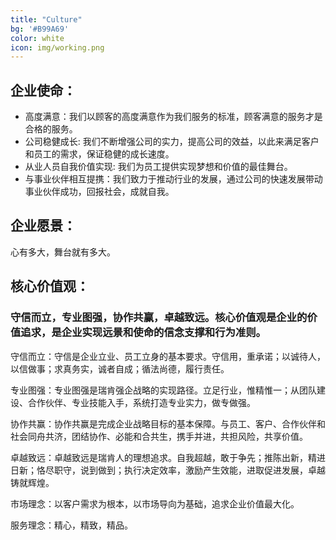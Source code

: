 ```yaml
---
title: "Culture"
bg: '#B99A69'
color: white
icon: img/working.png
---
```


## 企业使命：
- 高度满意：我们以顾客的高度满意作为我们服务的标准，顾客满意的服务才是合格的服务。
- 公司稳健成长: 我们不断增强公司的实力，提高公司的效益，以此来满足客户和员工的需求，保证稳健的成长速度。
- 从业人员自我价值实现: 我们为员工提供实现梦想和价值的最佳舞台。
- 与事业伙伴相互提携：我们致力于推动行业的发展，通过公司的快速发展带动事业伙伴成功，回报社会，成就自我。

## 企业愿景：
心有多大，舞台就有多大。

## 核心价值观：
### 守信而立，专业图强，协作共赢，卓越致远。核心价值观是企业的价值追求，是企业实现远景和使命的信念支撑和行为准则。

守信而立：守信是企业立业、员工立身的基本要求。守信用，重承诺；以诚待人，以信做事；求真务实，诚者自成；循法尚德，履行责任。

专业图强：专业图强是瑞肯强企战略的实现路径。立足行业，惟精惟一；从团队建设、合作伙伴、专业技能入手，系统打造专业实力，做专做强。

协作共赢：协作共赢是完成企业战略目标的基本保障。与员工、客户、合作伙伴和社会同舟共济，团结协作、必能和合共生，携手并进，共担风险，共享价值。

卓越致远：卓越致远是瑞肯人的理想追求。自我超越，敢于争先；推陈出新，精进日新；恪尽职守，说到做到；执行决定效率，激励产生效能，进取促进发展，卓越铸就辉煌。

市场理念：以客户需求为根本，以市场导向为基础，追求企业价值最大化。

服务理念：精心，精致，精品。
